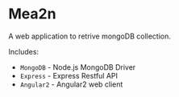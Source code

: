# Mea2n

A web application to retrive mongoDB collection. 

Includes:

* `MongoDB` - Node.js MongoDB Driver
* `Express` - Express Restful API
* `Angular2` - Angular2 web client

